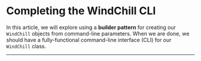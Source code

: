 # Completing the WindChill CLI

In this article, we will explore using a **builder pattern** for creating our `WindChill` objects from command-line parameters. When we are done, we should have a fully-functional command-line interface (CLI) for our `WindChill` class.

----



